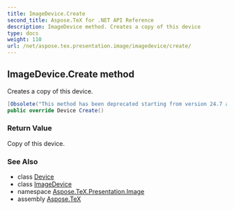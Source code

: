 ```yaml
---
title: ImageDevice.Create
second_title: Aspose.TeX for .NET API Reference
description: ImageDevice method. Creates a copy of this device
type: docs
weight: 110
url: /net/aspose.tex.presentation.image/imagedevice/create/
---
```

## ImageDevice.Create method

Creates a copy of this device.

```csharp
[Obsolete("This method has been deprecated starting from version 24.7 and will be hidden in version 24.10.")]
public override Device Create()
```

### Return Value

Copy of this device.

### See Also

* class [Device](../../../aspose.tex.presentation/device/)
* class [ImageDevice](../)
* namespace [Aspose.TeX.Presentation.Image](../../imagedevice/)
* assembly [Aspose.TeX](../../../)


